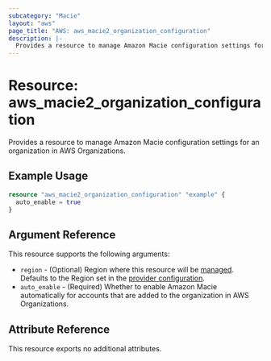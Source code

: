 ```yaml
---
subcategory: "Macie"
layout: "aws"
page_title: "AWS: aws_macie2_organization_configuration"
description: |-
  Provides a resource to manage Amazon Macie configuration settings for an organization in AWS Organizations.
---
```


# Resource: aws_macie2_organization_configuration

Provides a resource to manage Amazon Macie configuration settings for an organization in AWS Organizations.

## Example Usage

```terraform
resource "aws_macie2_organization_configuration" "example" {
  auto_enable = true
}
```

## Argument Reference

This resource supports the following arguments:

* `region` - (Optional) Region where this resource will be [managed](https://docs.aws.amazon.com/general/latest/gr/rande.html#regional-endpoints). Defaults to the Region set in the [provider configuration](https://registry.terraform.io/providers/hashicorp/aws/latest/docs#aws-configuration-reference).
* `auto_enable` - (Required) Whether to enable Amazon Macie automatically for accounts that are added to the organization in AWS Organizations.

## Attribute Reference

This resource exports no additional attributes.
